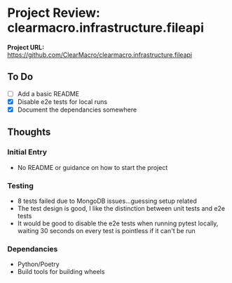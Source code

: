 # Project Review: clearmacro.infrastructure.fileapi
**Project URL:** https://github.com/ClearMacro/clearmacro.infrastructure.fileapi

## To Do

- [ ] Add a basic README
- [x] Disable e2e tests for local runs
- [x] Document the dependancies somewhere

## Thoughts

### Initial Entry

- No README or guidance on how to start the project

### Testing
- 8 tests failed due to MongoDB issues...guessing setup related
- The test design is good, I like the distinction between unit tests and e2e tests
- It would be good to disable the e2e tests when running pytest locally, waiting 30 seconds on every test is pointless if it can't be run

### Dependancies
- Python/Poetry
- Build tools for building wheels